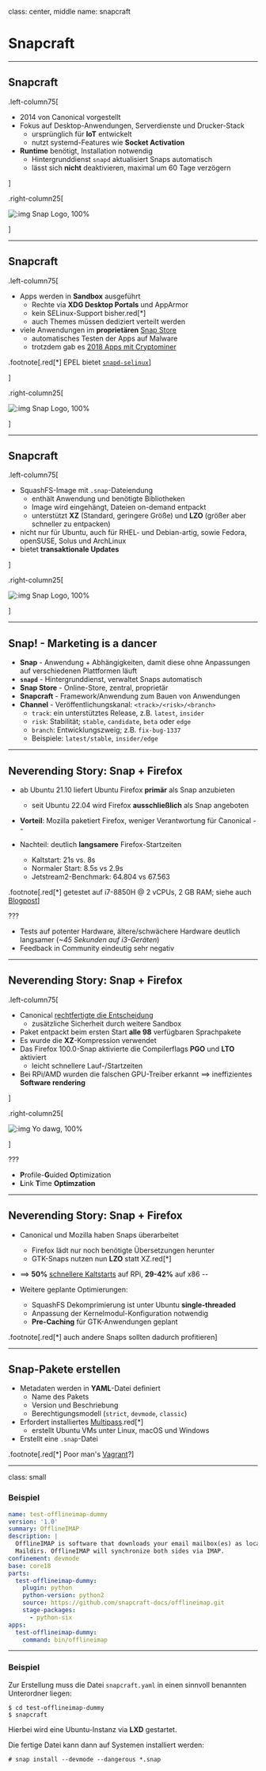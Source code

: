 class: center, middle
name: snapcraft

# Snapcraft

---

## Snapcraft

.left-column75[

- 2014 von Canonical vorgestellt
- Fokus auf Desktop-Anwendungen, Serverdienste und Drucker-Stack
  - ursprünglich für **IoT** entwickelt
  - nutzt systemd-Features wie **Socket Activation**
- **Runtime** benötigt, Installation notwendig
  - Hintergrunddienst `snapd` aktualisiert Snaps automatisch
  - lässt sich **nicht** deaktivieren, maximal um 60 Tage verzögern

]

.right-column25[

![:img Snap Logo, 100%](imgs/snap.png)

]

---

## Snapcraft

.left-column75[

- Apps werden in **Sandbox** ausgeführt
  - Rechte via **XDG Desktop Portals** und AppArmor
  - kein SELinux-Support bisher.red[*]
  - auch Themes müssen dediziert verteilt werden
- viele Anwendungen im **proprietären** [Snap Store](https://snapcraft.io/)
  - automatisches Testen der Apps auf Malware
  - trotzdem gab es [2018 Apps mit Cryptominer](https://itsfoss.com/snapstore-cryptocurrency-saga/)

.footnote[.red[*] EPEL bietet [`snapd-selinux`](https://centos.pkgs.org/8/epel-x86_64/snapd-selinux-2.56.2-1.el8.noarch.rpm.html)]

]

.right-column25[

![:img Snap Logo, 100%](imgs/snap.png)

]

---

## Snapcraft

.left-column75[

- SquashFS-Image mit `.snap`-Dateiendung
  - enthält Anwendung und benötigte Bibliotheken
  - Image wird eingehängt, Dateien on-demand entpackt
  - unterstützt **XZ** (Standard, geringere Größe) und **LZO** (größer aber schneller zu entpacken)
- nicht nur für Ubuntu, auch für RHEL- und Debian-artig, sowie Fedora, openSUSE, Solus und ArchLinux
- bietet **transaktionale Updates**

]

.right-column25[

![:img Snap Logo, 100%](imgs/snap.png)

]

---

## Snap! - Marketing is a dancer

- **Snap** - Anwendung + Abhängigkeiten, damit diese ohne Anpassungen auf verschiedenen Plattformen läuft
- **`snapd`** - Hintergrunddienst, verwaltet Snaps automatisch
- **Snap Store** - Online-Store, zentral, proprietär
- **Snapcraft** - Framework/Anwendung zum Bauen von Anwendungen
- **Channel** - Veröffentlichungskanal: `<track>/<risk>/<branch>`
  - `track`: ein unterstütztes Release, z.B. `latest`, `insider`
  - `risk`: Stabilität; `stable`, `candidate`, `beta` oder `edge`
  - `branch`: Entwicklungszweig; z.B. `fix-bug-1337`
  - Beispiele: `latest/stable`, `insider/edge`

---

## Neverending Story: Snap + Firefox

- ab Ubuntu 21.10 liefert Ubuntu Firefox **primär** als Snap anzubieten
  - seit Ubuntu 22.04 wird Firefox **ausschließlich** als Snap angeboten
- **Vorteil**: Mozilla paketiert Firefox, weniger Verantwortung für Canonical
--

- Nachteil: deutlich **langsamere** Firefox-Startzeiten
  - Kaltstart: 21s vs. 8s
  - Normaler Start: 8.5s vs 2.9s
  - Jetstream2-Benchmark: 64.804 vs 67.563

.footnote[.red[*] getestet auf i7-8850H @ 2 vCPUs, 2 GB RAM; siehe auch [Blogpost](https://cstan.io/?p=13062)]

???

- Tests auf potenter Hardware, ältere/schwächere Hardware deutlich langsamer (*~45 Sekunden auf i3-Geräten*)
- Feedback in Community eindeutig sehr negativ

---

## Neverending Story: Snap + Firefox

.left-column75[

- Canonical [rechtfertigte die Entscheidung](https://ubuntu.com/blog/how-are-we-improving-firefox-snap-performance-part-1)
  - zusätzliche Sicherheit durch weitere Sandbox
- Paket entpackt beim ersten Start **alle 98** verfügbaren Sprachpakete
- Es wurde die **XZ**-Kompression verwendet
- Das Firefox 100.0-Snap aktivierte die Compilerflags **PGO** und **LTO** aktiviert
  - leicht schnellere Lauf-/Startzeiten
- Bei RPi/AMD wurden die falschen GPU-Treiber erkannt ==> ineffizientes **Software rendering**

]

.right-column25[

![:img Yo dawg, 100%](imgs/sandbox.jpg)

]

???

- **P**rofile-**G**uided **O**ptimization
- **L**ink **T**ime **Optimzation**

---

## Neverending Story: Snap + Firefox

- Canonical und Mozilla haben Snaps überarbeitet
  - Firefox lädt nur noch benötigte Übersetzungen herunter
  - GTK-Snaps nutzen nun **LZO** statt XZ.red[*]
- ==> **50%** [schnellere Kaltstarts](https://ubuntu.com//blog/improving-firefox-snap-performance-part-3) auf RPi, **29-42%** auf x86
--

- Weitere geplante Optimierungen:
  - SquashFS Dekomprimierung ist unter Ubuntu **single-threaded**
  - Anpassung der Kernelmodul-Konfiguration notwendig
  - **Pre-Caching** für GTK-Anwendungen geplant

.footnote[.red[*] auch andere Snaps sollten dadurch profitieren]

---

## Snap-Pakete erstellen

- Metadaten werden in **YAML**-Datei definiert
  - Name des Pakets
  - Version und Beschriebung
  - Berechtigungsmodell (`strict`, `devmode`, `classic`)
- Erfordert installiertes [Multipass](https://multipass.run/).red[*]
  - erstellt Ubuntu VMs unter Linux, macOS und Windows
- Erstellt eine `.snap`-Datei

.footnote[.red[*] Poor man's [Vagrant](https://vagrantup.com)?]

---

class: small

### Beispiel

```yaml
name: test-offlineimap-dummy
version: '1.0'
summary: OfflineIMAP
description: |
  OfflineIMAP is software that downloads your email mailbox(es) as local
  Maildirs. OfflineIMAP will synchronize both sides via IMAP.
confinement: devmode
base: core18
parts:
  test-offlineimap-dummy:
    plugin: python
    python-version: python2
    source: https://github.com/snapcraft-docs/offlineimap.git
    stage-packages:
      - python-six
apps:
  test-offlineimap-dummy:
    command: bin/offlineimap
```

---

### Beispiel

Zur Erstellung muss die Datei `snapcraft.yaml` in einen sinnvoll benannten Unterordner liegen:

```shell
$ cd test-offlineimap-dummy
$ snapcraft
```

Hierbei wird eine Ubuntu-Instanz via **LXD** gestartet.

Die fertige Datei kann dann auf Systemen installiert werden:

```shell
# snap install --devmode --dangerous *.snap
```
